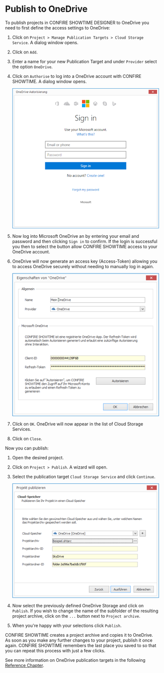# Publish to OneDrive

To publish projects in CONFIRE SHOWTIME DESIGNER to OneDrive you need to first define the access settings to OneDrive:

1. Click on  `Project > Manage Publication Targets > Cloud Storage Service`. A dialog window opens.

2. Click on `Add`.

3. Enter a name for your new Publication Target and under `Provider` select the option `OneDrive`.

4. Click on `Authorise` to log into a OneDrive account with CONFIRE SHOWTIME. A dialog window opens.
   
   ![Anmeldung an OneDrive](../../images/sign-in-onedrive.png)

5. Now log into Microsoft OneDrive an by entering your email and password and then clicking `Sign in` to confirm. If the login is successful you then to select the button allow CONFIRE SHOWTIME access to your OneDrive account.

6. OneDrive will now generate an access key (Access-Token) allowing you to access OneDrive securely without needing to manually log in again.
   
   ![Dialog zum Hinzufügen eines OneDrive-Speichers](../../images/add-onedrive.png)

6. Click on `OK`.  OneDrive will now appear in the list of Cloud Storage Services.

7. Click on `Close`.

Now you can publish:

1. Open the desired project.

2. Click on `Project > Publish`. A wizard will open.

3. Select the publication target `Cloud Storage Service` and click `Continue`.
   
   ![Publizieren nach OneDrive](../../images/publish-onedrive.png)
   
4. Now select the previously defined OneDrive Storage and click on `Publish`. If you wish to change the name of the subfolder of the resulting project archive, click on the `...` button next to `Project archive`.

5. When you're happy with your selections click `Publish`. 

CONFIRE SHOWTIME creates a project archive and copies it to OneDrive. As soon as you make any further changes to your project, publish it once again. CONFIRE SHOWTIME remembers the last place you saved to so that you can repeat this process with just a few clicks.

See more information on OneDrive publication targets in the following [Reference Chapter](../../reference/publishing/onedrive.md).